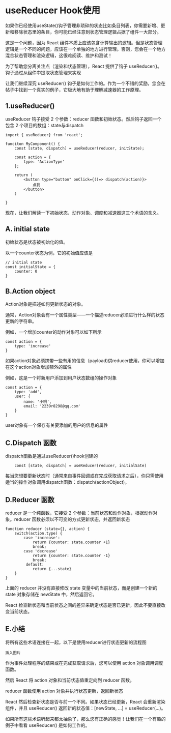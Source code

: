 # useReducer Hook使用

如果你已经使用useState()钩子管理非琐碎的状态比如条目列表，你需要新增、更新和移除状态里的条目，你可能已经注意到状态管理逻辑占据了组件一大部分。

这是一个问题，因为 React 组件本质上应该包含计算输出的逻辑。但是状态管理逻辑是一个不同的问题，应该在一个单独的地方进行管理。否则，您会在一个地方混合状态管理和渲染逻辑，这很难阅读、维护和测试！

为了帮助您分离关注点（渲染和状态管理），React 提供了钩子 useReducer()。钩子通过从组件中提取状态管理来实现

让我们继续深究 useReducer() 钩子是如何工作的。作为一个不错的奖励，您会在帖子中找到一个真实的例子，它极大地有助于理解减速器的工作原理。

## 1.useReducer()

useReducer 钩子接受 2 个参数：reducer 函数和初始状态。然后钩子返回一个包含 2 个项目的数组：state与dispatch

```
import { useReducer} from 'react';

funciton MyComponent() {
    const [state, dispatch] = useReducer(reducer, initState);
    
    const action = {
        type: 'ActionType'
    };
    
    return (
        <button type="button" onClick={()=> dispatch(action)}>
            点我
        </button>
    )
    
}

```
现在，让我们解读一下初始状态、动作对象、调度和减速器这三个术语的含义。

## A. initial state

初始状态是状态被初始化的值。

以一个counter状态为例，它的初始值应该是

```
// initial state
const initialState = {
    counter: 0
}

```

## B.Action object

Action对象是描述如何更新状态的对象。

通常，Action对象会有一个属性类型——一个描述reducer必须进行什么样的状态更新的字符串。

例如，一个增加counter的动作对象可以如下所示

```
const action = {
    type: 'increase'
}

```
如果action对象必须携带一些有用的信息（payload)供reducer使用，你可以增加在这个action对象增加额外的属性

例如，这是一个将新用户添加到用户状态数组的操作对象

```
const action = {
    type: 'add',
    user: {
        name: '小明',
        email: '2239r8298@qq.com'
    }
}

```

user对象有一个保存有关要添加的用户的信息的属性

## C.Dispatch 函数

dispatch函数是通过useReducer()hook创建的

```
    const [state, dispatch] = useReducer(reducer, initialSate)

```
每当您想要更新状态时（通常来自事件回调或在完成获取请求之后），你只需使用适当的操作对象调用dispatch函数：dispatch(actionObject)。

## D.Reducer 函数


reducer 是一个纯函数，它接受 2 个参数：当前状态和动作对象，根据动作对象。reducer 函数必须以不可变的方式更新状态，并返回新状态

```
function reducer (state={}, action) {
    switch(action.type) {
        case 'increase':
            return {counter: state.counter +1}
            break;
        case 'decrease'
            return {counter: state.counter -1}
            break;
         default:
            return {...state}
    }
}

```
上面的 reducer 并没有直接修改 state 变量中的当前状态，而是创建一个新的 state 对象存储在 newState 中，然后返回它。

React 检查新状态和当前状态之间的差异来确定状态是否已更新，因此不要直接改变当前状态。

## E.小结

将所有这些术语连接在一起，以下是使用reducer进行状态更新的流程图

```
插入图片

```

作为事件处理程序的结果或在完成获取请求后，您可以使用 action 对象调用调度函数。

然后 React 将 action 对象和当前状态值重定向到 reducer 函数。

reducer 函数使用 action 对象并执行状态更新，返回新状态

React 然后检查新状态是否与前一个不同。如果状态已经更新，React 会重新渲染组件，并且 useReducer() 返回新的状态值：[newState, ...] = useReducer(...)。

如果所有这些术语听起来都太抽象了，那么您有正确的感觉！让我们在一个有趣的例子中看看 useReducer() 是如何工作的。



